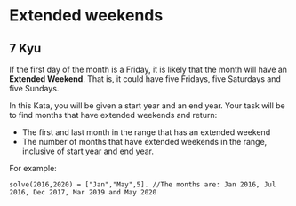 # Extended weekends
## 7 Kyu

If the first day of the month is a Friday, it is likely that the month will have an **Extended Weekend**. That is, it could have five Fridays, five Saturdays and five Sundays.

In this Kata, you will be given a start year and an end year. Your task will be to find months that have extended weekends and return:

- The first and last month in the range that has an extended weekend
- The number of months that have extended weekends in the range, inclusive of start year and end year.

For example:

```
solve(2016,2020) = ["Jan","May",5]. //The months are: Jan 2016, Jul 2016, Dec 2017, Mar 2019 and May 2020
```